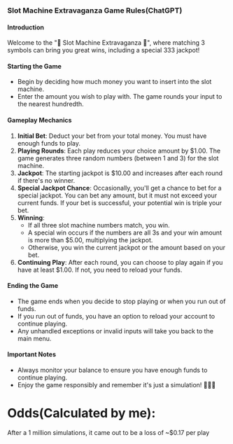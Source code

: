 ### Slot Machine Extravaganza Game Rules(ChatGPT)

#### Introduction
Welcome to the "🎰 Slot Machine Extravaganza 🎰", where matching 3 symbols can bring you great wins, including a special 333 jackpot!

#### Starting the Game
- Begin by deciding how much money you want to insert into the slot machine.
- Enter the amount you wish to play with. The game rounds your input to the nearest hundredth.

#### Gameplay Mechanics
1. **Initial Bet**: Deduct your bet from your total money. You must have enough funds to play.
2. **Playing Rounds**: Each play reduces your choice amount by $1.00. The game generates three random numbers (between 1 and 3) for the slot machine.
3. **Jackpot**: The starting jackpot is $10.00 and increases after each round if there's no winner.
4. **Special Jackpot Chance**: Occasionally, you'll get a chance to bet for a special jackpot. You can bet any amount, but it must not exceed your current funds. If your bet is successful, your potential win is triple your bet.
5. **Winning**: 
   - If all three slot machine numbers match, you win.
   - A special win occurs if the numbers are all 3s and your win amount is more than $5.00, multiplying the jackpot.
   - Otherwise, you win the current jackpot or the amount based on your bet.
6. **Continuing Play**: After each round, you can choose to play again if you have at least $1.00. If not, you need to reload your funds.

#### Ending the Game
- The game ends when you decide to stop playing or when you run out of funds.
- If you run out of funds, you have an option to reload your account to continue playing.
- Any unhandled exceptions or invalid inputs will take you back to the main menu.

#### Important Notes
- Always monitor your balance to ensure you have enough funds to continue playing.
- Enjoy the game responsibly and remember it's just a simulation! 🌟😊🌟

# Odds(Calculated by me):
After a 1 million simulations, it came out to be a loss of ~$0.17 per play